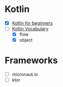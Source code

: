 Kotlin
====

- [x] [Kotlin for beginners](https://www.youtube.com/watch?v=F9UC9DY-vIU)
- [ ] [Kotlin Vocabulary](https://www.youtube.com/playlist?list=PLWz5rJ2EKKc_T0fSZc9obnmnWcjvmJdw_)
  - [x] flow
  - [x] object

Frameworks
====

- [ ] micronaut.io
- [ ] ktor
